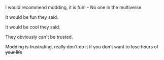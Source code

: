 I would recommend modding, it is fun! - No one in the multiverse

It would be fun they said.

It would be cool they said.

They obviously can't be trusted.

~~Modding is frustrating, really don't do it if you don't want to lose hours of your life~~
